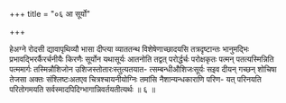 +++
title = "०६ आ सूर्यो"

+++

हेअग्ने रोदसी द्यावापृथिव्यौ भासा दीप्त्या व्याततन्थ विशेषेणाच्छादयसि तत्रदृष्टान्तः भानुमद्भिः प्रभावद्भिरर्कैरर्चनीयैः किरणैः सूर्योन यथासूर्यः आतनोति तद्वत् परोर्द्धर्चः परोक्षकृतः पत्मन् पतत्यस्मिन्निति पत्ममार्गः तस्मिन्नौशिजोन उशिजस्तोतारःस्तुत्यतयात- त्सम्बन्धीऔशिजःसूर्यः सइव दीयन् गच्छन् शोचिषा तेजसा अक्तः संश्लिष्टःअतएव चित्रश्चायनीयोग्निः तमांसि नैशान्यन्धकाराणि परिण- यत् परिनयति परितोगमयति सर्वस्मादपिदिग्भागान्निवर्तयतीत्यर्थः ॥ ६ ॥